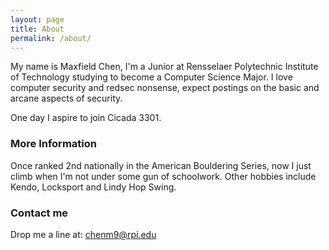 ```yaml
---
layout: page
title: About
permalink: /about/
---
```


My name is Maxfield Chen, I'm a Junior at Rensselaer Polytechnic Institute of Technology studying to become a Computer Science Major. I love computer security and redsec nonsense, expect postings on the basic and arcane aspects of security.

One day I aspire to join Cicada 3301.

### More Information

Once ranked 2nd nationally in the American Bouldering Series, now I just climb when I'm not under some gun of schoolwork. Other hobbies include Kendo, Locksport and Lindy Hop Swing.

### Contact me

Drop me a line at:
[chenm9@rpi.edu](mailto:chenm9@rpi.edu)
